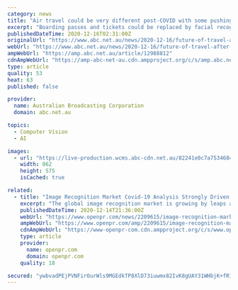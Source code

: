 ```yaml
---
category: news
title: "Air travel could be very different post-COVID with some pushing for facial recognition to replace boarding passes"
excerpt: "Boarding passes and tickets could be replaced by facial recognition data, which would be used by passengers from check-in to embarking on their flight as airports transform themselves for a post-COVID world."
publishedDateTime: 2020-12-16T02:31:00Z
originalUrl: "https://www.abc.net.au/news/2020-12-16/future-of-travel-after-covid-facial-recognition-technology/12988812"
webUrl: "https://www.abc.net.au/news/2020-12-16/future-of-travel-after-covid-facial-recognition-technology/12988812"
ampWebUrl: "https://amp.abc.net.au/article/12988812"
cdnAmpWebUrl: "https://amp-abc-net-au.cdn.ampproject.org/c/s/amp.abc.net.au/article/12988812"
type: article
quality: 53
heat: 63
published: false

provider:
  name: Australian Broadcasting Corporation
  domain: abc.net.au

topics:
  - Computer Vision
  - AI

images:
  - url: "https://live-production.wcms.abc-cdn.net.au/82241e0c7a75346849e534f98b8921e7?impolicy=wcms_crop_resize&cropH=849&cropW=1277&xPos=3&yPos=3&width=862&height=575"
    width: 862
    height: 575
    isCached: true

related:
  - title: "Image Recognition Market Covid-19 Analysis Strongly Driven by Rising Global Demand"
    excerpt: "The global image recognition market is growing by leaps and bounds Visual content is continually replacing the conventional technology of textual solutions With rapid technological advances technologies such as image recognition facial recognition and 3D object recognition provide superior solutions"
    publishedDateTime: 2020-12-14T21:36:00Z
    webUrl: "https://www.openpr.com/news/2209615/image-recognition-market-covid-19-analysis-strongly-driven"
    ampWebUrl: "https://www.openpr.com/amp/2209615/image-recognition-market-covid-19-analysis-strongly-driven"
    cdnAmpWebUrl: "https://www-openpr-com.cdn.ampproject.org/c/s/www.openpr.com/amp/2209615/image-recognition-market-covid-19-analysis-strongly-driven"
    type: article
    provider:
      name: openpr.com
      domain: openpr.com
    quality: 18

secured: "ywbvadPEjPVNFirOurWls9MGEdkTP8XlD73iuwmx82IvK8gUAY31WHbjK+fR1rOiN8dkaUuCFafoCW2b7JbUFQMqiAV509ueN2hnWTXDAYHrUYOXbIOTyse2kJvthYxqWR1ZTjoCGwjjnk7vyr33jMmoDagYTwE2VHTQNNJ1l34ayZuOohg+nTGXt/c66FR5MmPuOnBsZrkjfz/nUBmwlyUNNF0VdSOMQiLstGHiS+TcnU9WbK2OXwRAmGbNmWk5lmDVoOzrHws1d2U4rNEPb5FMLwYcVdYygDZ1zo4Sd7Zuoj+PJHYkXrtfujXlSFHV9VH50+DZlgTl1didDysbqMlxvkSQ9geaspl5fL4lNyE=;Hcw1Lxj6a6Qo2L8T86Je5g=="
---
```


